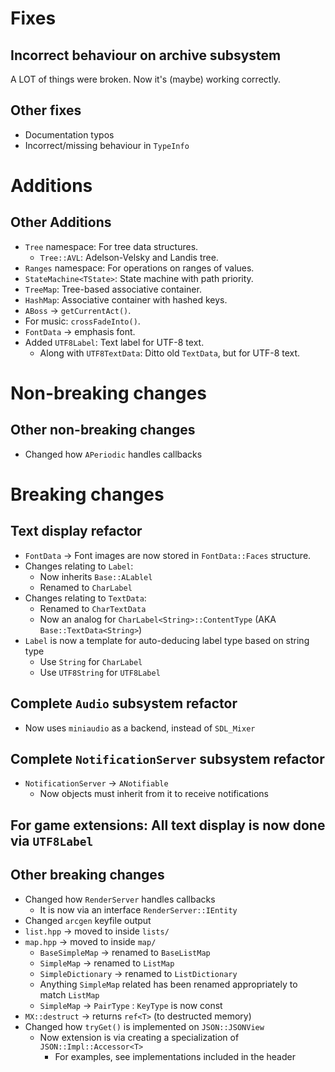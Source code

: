 # Fixes

## Incorrect behaviour on archive subsystem

A LOT of things were broken. Now it's (maybe) working correctly.

## Other fixes

- Documentation typos
- Incorrect/missing behaviour in `TypeInfo`

# Additions

## Other Additions

- `Tree` namespace: For tree data structures.
	- `Tree::AVL`: Adelson-Velsky and Landis tree.
- `Ranges` namespace: For operations on ranges of values.
- `StateMachine<TState>`: State machine with path priority.
- `TreeMap`: Tree-based associative container.
- `HashMap`: Associative container with hashed keys.
- `ABoss` → `getCurrentAct()`.
- For music: `crossFadeInto()`.
- `FontData` → emphasis font.
- Added `UTF8Label`: Text label for UTF-8 text.
	- Along with `UTF8TextData`: Ditto old `TextData`, but for UTF-8 text.

# Non-breaking changes

## Other non-breaking changes

- Changed how `APeriodic` handles callbacks

# Breaking changes

## Text display refactor

- `FontData` → Font images are now stored in `FontData::Faces` structure.
- Changes relating to `Label`:
	- Now inherits `Base::ALablel`
	- Renamed to `CharLabel`
- Changes relating to `TextData`:
	- Renamed to `CharTextData`
	- Now an analog for `CharLabel<String>::ContentType` (AKA `Base::TextData<String>`)
- `Label` is now a template for auto-deducing label type based on string type
	- Use `String` for `CharLabel`
	- Use `UTF8String` for `UTF8Label`

## Complete `Audio` subsystem refactor

- Now uses `miniaudio` as a backend, instead of `SDL_Mixer`

## Complete `NotificationServer` subsystem refactor

- `NotificationServer` → `ANotifiable`
	- Now objects must inherit from it to receive notifications

## For game extensions: All text display is now done via `UTF8Label`

## Other breaking changes

- Changed how `RenderServer` handles callbacks
	- It is now via an interface `RenderServer::IEntity`
- Changed `arcgen` keyfile output
- `list.hpp` → moved to inside `lists/`
- `map.hpp` → moved to inside `map/`
	- `BaseSimpleMap` → renamed to `BaseListMap`
	- `SimpleMap` → renamed to `ListMap`
	- `SimpleDictionary` → renamed to `ListDictionary`
	- Anything `SimpleMap` related has been renamed appropriately to match `ListMap`
	- `SimpleMap` → `PairType` : `KeyType` is now const
- `MX::destruct` → returns `ref<T>` (to destructed memory)
- Changed how `tryGet()` is implemented on `JSON::JSONView`
	- Now extension is via creating a specialization of `JSON::Impl::Accessor<T>`
		- For examples, see implementations included in the header